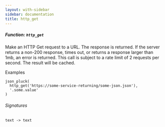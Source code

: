```yaml
---
layout: with-sidebar
sidebar: documentation
title: http_get
---
```


##### Function: `http_get`
Make an HTTP Get request to a URL. The response is returned. If the server
  returns a non-200 response, times out, or returns a response larger than 1mb,
  an error is returned.
  This call is subject to a rate limit of 2 requests per second. The result will
  be cached.

  Examples

    json_pluck(
      http_get('https://some-service-returning/some-json.json'),
      '.some.value'
    )

###### Signatures
    text -> text

